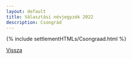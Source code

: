 ```yaml
---
layout: default
title: Választási névjegyzék 2022
description: Csongrád
---
```


{% include settlementHTMLs/Csongraad.html %}

[Vissza](../)